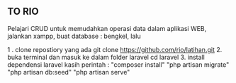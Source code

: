 
## TO RIO 

Pelajari CRUD untuk memudahkan operasi data dalam aplikasi WEB, jalankan xampp, buat database : bengkel, lalu

1 . clone repostiory yang ada 
    git clone https://github.com/rio/latihan.git
2. buka terminal dan masuk ke dalam folder laravel
    cd laravel
3. install dependensi laravel
    kasih perintah : 
    "composer install"
    "php artisan migrate"
    "php artisan db:seed"
    "php artisan serve"
